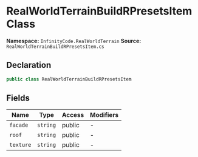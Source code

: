 # RealWorldTerrainBuildRPresetsItem Class

**Namespace:** `InfinityCode.RealWorldTerrain`
**Source:** `RealWorldTerrainBuildRPresetsItem.cs`

## Declaration

```csharp
public class RealWorldTerrainBuildRPresetsItem
```

## Fields

| Name | Type | Access | Modifiers |
|------|------|--------|-----------|
| `facade` | `string` | public | - |
| `roof` | `string` | public | - |
| `texture` | `string` | public | - |


